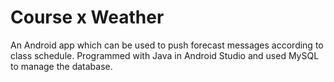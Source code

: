 # Course x WeatherAn Android app which can be used to push forecast messages according to class schedule. Programmed with Java in Android Studio and used MySQL to manage the database.